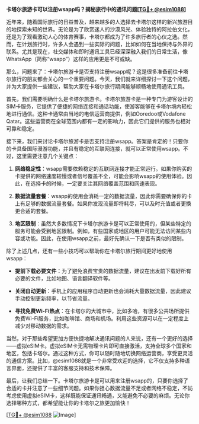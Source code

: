 **卡塔尔旅游卡可以注册wsapp吗？揭秘旅行中的通讯问题[[TG💪+ @esim1088](https://t.me/s/esim1088)]**

近年来，随着国际旅行的日益普及，越来越多的人选择去卡塔尔这样的新兴旅游目的地探索未知的世界。无论是为了欣赏迷人的沙漠风光、体验独特的阿拉伯文化，还是为了观看激动人心的体育赛事，卡塔尔都成为了许多旅行者的心仪之选。然而，在计划旅行时，许多人会遇到一些实际的问题，比如如何在当地保持与外界的联系。尤其是现在，社交媒体和即时通讯工具已经深深融入我们的日常生活，像WhatsApp（简称“wsapp”）这样的应用更是不可或缺。

那么，问题来了：卡塔尔旅游卡是否支持注册wsapp呢？这是很多准备前往卡塔尔旅行的朋友都会关心的一个重要问题。今天，我们就来详细探讨一下这个问题，并为大家提供一些建议，帮助大家在卡塔尔旅行期间能够顺畅地使用通讯工具。

首先，我们需要明确什么是卡塔尔旅游卡。卡塔尔旅游卡是一种专门为游客设计的SIM卡服务，它提供了便捷的网络连接和通话功能，使游客能够在卡塔尔境内轻松地进行通信。这种卡通常由当地的电信运营商提供，例如Ooredoo或Vodafone Qatar。这些运营商在全球范围内都有一定的影响力，因此它们提供的服务也相对可靠和稳定。

接下来，我们来讨论卡塔尔旅游卡是否支持注册wsapp。答案是肯定的！只要你的卡具备国际漫游功能，并且有稳定的互联网连接，就可以正常使用wsapp。不过，这里需要注意几个关键点：

1. **网络稳定性**：wsapp需要依赖稳定的互联网连接才能正常运行。如果你购买的卡提供的网络速度较慢或者信号覆盖不全，可能会影响wsapp的使用体验。因此，在选择卡的时候，一定要关注其网络覆盖范围和网速表现。

2. **数据流量套餐**：wsapp的使用会消耗一定的数据流量，因此你需要确保你的卡上有足够的数据流量套餐。如果你发现流量即将耗尽，可以及时充值或者更换更合适的套餐。

3. **地区限制**：虽然大多数情况下卡塔尔旅游卡是可以正常使用的，但某些特定的服务可能会受到地区限制。例如，有些国家或地区的用户可能无法访问某些内容或功能。因此，在使用wsapp之前，最好先确认一下是否有类似的限制。

除了上述几点，还有一些小技巧可以帮助你在卡塔尔旅行期间更好地使用wsapp：

- **提前下载必要文件**：为了避免浪费宝贵的数据流量，建议在出发前下载好所有必要的文件，比如地图、语言翻译软件等。
  
- **关闭自动更新**：手机上的应用程序自动更新也会消耗大量数据流量，因此建议手动控制更新频率，以节省流量。

- **寻找免费Wi-Fi热点**：在卡塔尔的大城市中，比如多哈，有很多公共场所提供免费Wi-Fi服务，比如咖啡馆、商场和机场。利用这些资源可以在一定程度上减少对移动数据的需求。

当然，对于那些希望更加方便快捷地解决通讯问题的人来说，还有一个更好的选择——虚拟eSIM卡。虚拟eSIM卡无需物理卡片即可直接激活，支持全球多个国家和地区，包括卡塔尔。通过这种方式，你可以随时随地切换网络运营商，享受更灵活的通信方案。比如，@esim1088就是一个非常受欢迎的选择，它不仅支持多种语言界面，还提供了丰富的客服支持和技术保障。

最后，让我们总结一下。卡塔尔旅游卡是可以用来注册wsapp的，只要你选择了合适的卡并注意了一些细节问题。如果你担心数据流量不足或者网络不稳定，不妨考虑使用虚拟eSIM卡，这样既能保证通讯畅通，又能避免不必要的麻烦。无论你选择哪种方式，都希望能让你的卡塔尔之旅更加愉快！

[[TG💪+ @esim1088](https://t.me/s/esim1088) ![Image](https://i.postimg.cc/4NQfJmqS/Snipaste-2025-05-13-00-14-12.png)]